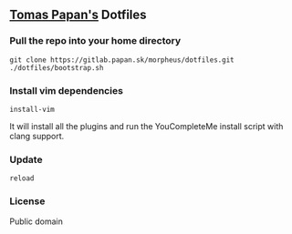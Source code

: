 ## [Tomas Papan's](http://papan.sk) Dotfiles

### Pull the repo into your home directory
``` 
git clone https://gitlab.papan.sk/morpheus/dotfiles.git
./dotfiles/bootstrap.sh
```

### Install vim dependencies
```
install-vim
```
It will install all the plugins and run the YouCompleteMe install script
with clang support.

### Update 
```
reload
```

### License
Public domain
